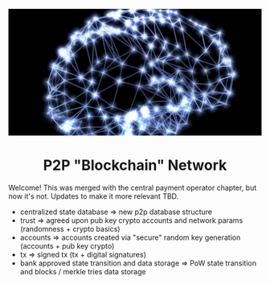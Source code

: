 <p align="center">
    <img src="neurons.jpg" alt="neurons">  
</p>

<h1 align="center">
    P2P "Blockchain" Network
</h1>

Welcome! This was merged with the central payment operator chapter, but now it's not. Updates to make it more relevant TBD.
- centralized state database => new p2p database structure
- trust => agreed upon pub key crypto accounts and network params (randomness + crypto basics)
- accounts => accounts created via "secure" random key generation (accounts + pub key crypto)
- tx => signed tx (tx + digital signatures)
- bank approved state transition and data storage => PoW state transition and blocks / merkle tries data storage
